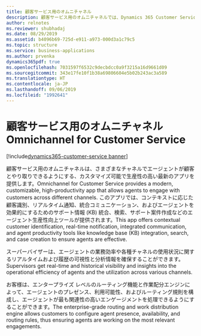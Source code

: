 ```yaml
---
title: 顧客サービス用のオムニチャネル
description: 顧客サービス用のオムニチャネルでは、Dynamics 365 Customer Service の機能を拡張する機能のスイートが提供されます。組織は追加されたチャネル (チャットや SMS など) を通じて顧客とすばやくやり取りし、エンゲージメントを促進することができます。
author: relnotes
ms.reviewer: shubhadaj
ms.date: 08/29/2019
ms.assetid: b4096b69-725d-e911-a973-000d3a1c79c5
ms.topic: structure
ms.service: business-applications
ms.author: prvenka
dynamics365pdf: true
ms.openlocfilehash: 7031597f6532c9decbdcc0a9f3215a16d9661d09
ms.sourcegitcommit: 343e17fe10f1b38a69806604e5b02b243ac3a589
ms.translationtype: HT
ms.contentlocale: ja-JP
ms.lasthandoff: 09/06/2019
ms.locfileid: "1992641"
---
```

# <a name="omnichannel-for-customer-service"></a><span data-ttu-id="f0779-103">顧客サービス用のオムニチャネル</span><span class="sxs-lookup"><span data-stu-id="f0779-103">Omnichannel for Customer Service</span></span>

[!include[dynamics365-customer-service banner](../includes/dynamics365-customer-service.md)]

<!--structure start-->
<span data-ttu-id="f0779-104">顧客サービス用のオムニチャネルは、さまざまなチャネルでエージェントが顧客とやり取りできるようにする、カスタマイズ可能で生産性の高い最新のアプリを提供します。</span><span class="sxs-lookup"><span data-stu-id="f0779-104">Omnichannel for Customer Service provides a modern, customizable, high-productivity app that allows agents to engage with customers across different channels.</span></span> <span data-ttu-id="f0779-105">このアプリでは、コンテキストに応じた顧客識別、リアルタイム通知、統合コミュニケーション、およびエージェントを効果的にするためのサポート情報 (KB) 統合、検索、サポート案件作成などのエージェント生産性向上ツールが提供されます。</span><span class="sxs-lookup"><span data-stu-id="f0779-105">This app offers contextual customer identification, real-time notification, integrated communication, and agent productivity tools like knowledge base (KB) integration, search, and case creation to ensure agents are effective.</span></span>

<span data-ttu-id="f0779-106">スーパーバイザーは、エージェントの業務効率や各種チャネルの使用状況に関するリアルタイムおよび履歴の可視性と分析情報を確保することができます。</span><span class="sxs-lookup"><span data-stu-id="f0779-106">Supervisors get real-time and historical visibility and insights into the operational efficiency of agents and the utilization across various channels.</span></span>

<span data-ttu-id="f0779-107">お客様は、エンタープライズ レベルのルーティング機能と作業配分エンジンによって、エージェントのプレゼンス、利用可能性、およびルーティング規則を構成し、エージェントが最も関連性の高いエンゲージメントを処理できるようにすることができます。</span><span class="sxs-lookup"><span data-stu-id="f0779-107">The enterprise-grade routing and work distribution engine allows customers to configure agent presence, availability, and routing rules, thus ensuring agents are working on the most relevant engagements.</span></span>
<!--structure end-->



